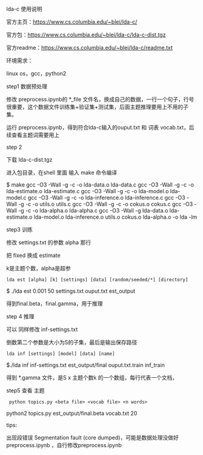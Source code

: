 

lda-c 使用说明

官方主页：https://www.cs.columbia.edu/~blei/lda-c/

官方包：https://www.cs.columbia.edu/~blei/lda-c/lda-c-dist.tgz

官方readme：https://www.cs.columbia.edu/~blei/lda-c/readme.txt



环境需求：

linux os，gcc，python2



step1 数据预处理

修改 preprocess.ipynb的 *_file 文件名，换成自己的数据，一行一个句子，行号很重要，这个数据文件训练集+验证集+测试集，后面主题推理要用上不用的子集。

运行 preprocess.ipynb，得到符合lda-c输入的ouput.txt 和 词表 vocab.txt，后续查看主题词需要用上



step 2

下载 lda-c-dist.tgz

进入包目录，在shell 里面 输入 make 命令编译



$ make
gcc -O3 -Wall -g   -c -o lda-data.o lda-data.c
gcc -O3 -Wall -g   -c -o lda-estimate.o lda-estimate.c
gcc -O3 -Wall -g   -c -o lda-model.o lda-model.c
gcc -O3 -Wall -g   -c -o lda-inference.o lda-inference.c
gcc -O3 -Wall -g   -c -o utils.o utils.c
gcc -O3 -Wall -g   -c -o cokus.o cokus.c
gcc -O3 -Wall -g   -c -o lda-alpha.o lda-alpha.c
gcc -O3 -Wall -g lda-data.o lda-estimate.o lda-model.o lda-inference.o utils.o cokus.o lda-alpha.o -o lda -lm



step3 训练

修改 settings.txt 的参数 alpha 那行

把 fixed 换成 estimate

k是主题个数，alpha是超参

```shell
lda est [alpha] [k] [settings] [data] [random/seeded/*] [directory]
```

$ ./lda est 0.001 50 settings.txt ouput.txt est_output

得到final.beta，final.gamma，用于推理



step 4 推理

可以 同样修改 inf-settings.txt

倒数第二个参数是大小为S的子集，最后是输出保存路径

```
lda inf [settings] [model] [data] [name]
```

$./lda inf inf-settings.txt est_output/final ouput.txt.train inf_train

得到 *.gamma 文件，是S x 主题个数k 的一个数组，每行代表一个文档，



step5 查看 主题

```
 python topics.py <beta file> <vocab file> <n words>
```

python2 topics.py est_output/final.beta vocab.txt 20



tips:

出现段错误 Segmentation fault (core dumped)，可能是数据处理没做好 preprocess.ipynb ，自行修改preprocess.ipynb